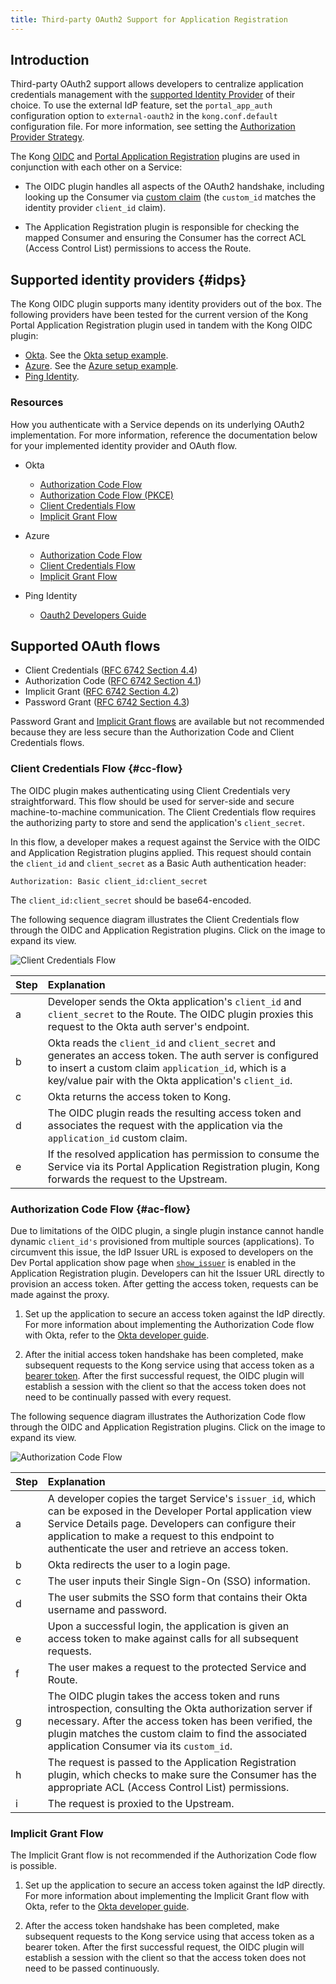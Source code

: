 ```yaml
---
title: Third-party OAuth2 Support for Application Registration
---
```


## Introduction

Third-party OAuth2 support allows developers to centralize application
credentials management with the [supported Identity Provider](#idps) of their
choice. To use the external IdP feature, set the `portal_app_auth`
configuration option to `external-oauth2` in the
`kong.conf.default` configuration file. For more information, see setting the
[Authorization Provider Strategy](/enterprise/{{page.kong_version}}/developer-portal/administration/application-registration/#portal-app-auth).

The Kong [OIDC](/hub/kong-inc/openid-connect/) and
[Portal Application Registration](/hub/kong-inc/application-registration/)
plugins are used in conjunction with each other on a Service:

* The OIDC plugin handles all aspects of the OAuth2 handshake, including
looking up the Consumer via
[custom claim](/enterprise/{{page.kong_version}}/developer-portal/administration/application-registration/okta-config#auth-server-cclaim)
(the `custom_id` matches the identity provider `client_id` claim).

* The Application Registration plugin is responsible for checking the mapped
Consumer and ensuring the Consumer has the correct ACL (Access Control List)
permissions to access the Route.

## Supported identity providers {#idps}

The Kong OIDC plugin supports many identity providers out of the box. The
following providers have been tested for the current version of the Kong
Portal Application Registration plugin used in tandem with the Kong OIDC plugin:

* [Okta](https://developer.okta.com/). See the
  [Okta setup example](/enterprise/{{page.kong_version}}/developer-portal/administration/application-registration/okta-config).
* [Azure](https://azure.microsoft.com/). See the
  [Azure setup example](/enterprise/{{page.kong_version}}/developer-portal/administration/application-registration/azure-oidc-config).
* [Ping Identity](https://www.pingidentity.com/).

### Resources

How you authenticate with a Service depends on its underlying OAuth2
implementation. For more information, reference the documentation below for
your implemented identity provider and OAuth flow.

- Okta
  - [Authorization Code Flow](https://developer.okta.com/docs/guides/implement-auth-code/overview/)
  - [Authorization Code Flow (PKCE)](https://developer.okta.com/docs/guides/implement-auth-code-pkce/overview/)
  - [Client Credentials Flow](https://developer.okta.com/docs/guides/implement-client-creds/overview/)
  - [Implicit Grant Flow](https://developer.okta.com/docs/guides/implement-implicit/overview/)

- Azure
  - [Authorization Code Flow](https://docs.microsoft.com/en-us/azure/active-directory/develop/v2-oauth2-auth-code-flow)
  - [Client Credentials Flow](https://docs.microsoft.com/en-us/azure/active-directory/develop/v2-oauth2-client-creds-grant-flow)
  - [Implicit Grant Flow](https://docs.microsoft.com/en-us/azure/active-directory/develop/v2-oauth2-implicit-grant-flow)

- Ping Identity
  - [Oauth2 Developers Guide](https://www.pingidentity.com/developer/en/resources/oauth-2-0-developers-guide.html)

## Supported OAuth flows

* Client Credentials ([RFC 6742 Section 4.4](https://tools.ietf.org/html/rfc6749#section-4.4))
* Authorization Code ([RFC 6742 Section 4.1](https://tools.ietf.org/html/rfc6749#section-4.1))
* Implicit Grant ([RFC 6742 Section 4.2](https://tools.ietf.org/html/rfc6749#section-4.2))
* Password Grant ([RFC 6742 Section 4.3](https://tools.ietf.org/html/rfc6749#section-4.3))

Password Grant and [Implicit Grant flows](https://developer.okta.com/blog/2019/05/01/is-the-oauth-implicit-flow-dead) are available but not recommended
because they are less secure than the Authorization Code and Client Credentials
flows.

### Client Credentials Flow {#cc-flow}

The OIDC plugin makes authenticating using Client Credentials very
straightforward. This flow should be used for server-side and secure
machine-to-machine communication. The Client Credentials flow requires the
authorizing party to store and send the application's `client_secret`.

In this flow, a developer makes a request against the Service with the OIDC and Application
Registration plugins applied. This request should contain the `client_id` and
`client_secret` as a Basic Auth authentication header:

`Authorization: Basic client_id:client_secret`

The `client_id:client_secret` should be base64-encoded.

The following sequence diagram illustrates the Client Credentials flow through
the OIDC and Application Registration plugins. Click on the image to expand its
 view.

![Client Credentials Flow](/assets/images/docs/dev-portal/dp-appreg-3rdparty-ccflow.png)

| Step | Explanation                                                          |
|:------|:---------------------------------------------------------------------|
| a | Developer sends the Okta application's `client_id` and `client_secret` to the Route. The OIDC plugin proxies this request to the Okta auth server's endpoint.|
| b | Okta reads the `client_id` and `client_secret` and generates an access token. The auth server is configured to insert a custom claim `application_id`, which is a key/value pair with the Okta application's `client_id`. |
| c | Okta returns the access token to Kong. |
| d | The OIDC plugin reads the resulting access token and associates the request with the application via the `application_id` custom claim. |
| e |  If the resolved application has permission to consume the Service via its Portal Application Registration plugin, Kong forwards the request to the Upstream. |

### Authorization Code Flow {#ac-flow}

Due to limitations of the OIDC plugin, a single plugin instance cannot handle
dynamic `client_id's` provisioned from multiple sources (applications).
To circumvent this issue, the IdP Issuer URL is exposed to developers on the
Dev Portal application show page when
[`show_issuer`](/enterprise/{{page.kong_version}}/developer-portal/administration/application-registration/enable-application-registration#show-url-issuer) is enabled in the
Application Registration plugin. Developers can hit the Issuer URL directly to
provision an access token. After getting the access token, requests can be made
against the proxy.

1. Set up the application to secure an access token against the IdP directly.
For more information about implementing the Authorization Code flow with Okta,
refer to the
[Okta developer guide](https://developer.okta.com/docs/guides/implement-auth-code/overview/).

2. After the initial access token handshake has been completed, make subsequent
requests to the Kong service using that access token as a
[bearer token](https://tools.ietf.org/html/rfc6750#section-2.1). After
the first successful request, the OIDC plugin will establish a session with the
client so that the access token does not need to be continually passed with
every request.

The following sequence diagram illustrates the Authorization Code flow through
the OIDC and Application Registration plugins. Click on the image to expand its
 view.

![Authorization Code Flow](/assets/images/docs/dev-portal/dp-appreg-3rdparty-authcodeflow.png)

| Step | Explanation                                                          |
|:------|:--------------------------------------------------------------------|
| a | A developer copies the target Service's `issuer_id`, which can be exposed in the Developer Portal application view Service Details page. Developers can configure their application to make a request to this endpoint to authenticate the user and retrieve an access token. |
| b | Okta redirects the user to a login page. |
| c | The user inputs their Single Sign-On (SSO) information. |
| d | The user submits the SSO form that contains their Okta username and password. |
| e | Upon a successful login, the application is given an access token to make against calls for all subsequent requests. |
| f | The user makes a request to the protected Service and Route.|
| g | The OIDC plugin takes the access token and runs introspection, consulting the Okta authorization server if necessary. After the access token has been verified, the plugin matches the custom claim to find the associated application Consumer via its `custom_id`. |
| h | The request is passed to the Application Registration plugin, which checks to make sure the Consumer has the appropriate ACL (Access Control List) permissions. |
| i | The request is proxied to the Upstream. |

### Implicit Grant Flow

The Implicit Grant flow is not recommended if the Authorization Code flow is
possible.

1. Set up the application to secure an access token against the IdP directly.
For more information about implementing the Implicit Grant flow with Okta, refer to
the [Okta developer guide](https://developer.okta.com/docs/guides/implement-implicit/use-flow/).

2. After the access token handshake has been completed, make subsequent requests
to the Kong service using that access token as a bearer token. After the first
successful request, the OIDC plugin will establish a session with the client so
that the access token does not need to be passed continuously.

